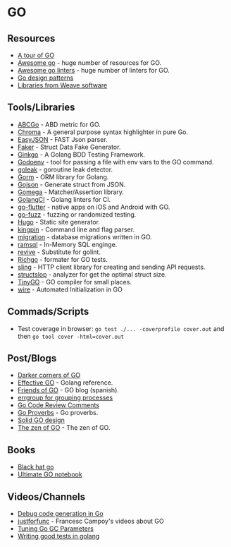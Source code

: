 # GO

## Resources

- [A tour of GO](https://tour.golang.org/welcome/1)
- [Awesome go](https://awesome-go.com/) - huge number of resources for GO.
- [Awesome go linters](https://github.com/golangci/awesome-go-linters) - huge number of linters for GO.
- [Go design patterns](https://github.com/tmrts/go-patterns)
- [Libraries from Weave software](https://github.com/weaveworks/common)

## Tools/Libraries

- [ABCGo](https://github.com/droptheplot/abcgo) - ABD metric for GO.
- [Chroma](https://github.com/alecthomas/chroma) - A general purpose syntax highlighter in pure Go.
- [EasyJSON](https://github.com/mailru/easyjson) - FAST Json parser.
- [Faker](https://github.com/bxcodec/faker) - Struct Data Fake Generator.
- [Ginkgo](https://onsi.github.io/ginkgo/) - A Golang BDD Testing Framework.
- [Godoenv](https://github.com/joho/godotenv) - tool for passing a file with env vars to the GO command.
- [goleak](https://github.com/uber-go/goleak) - goroutine leak detector.
- [Gorm](https://gorm.io/) - ORM library for Golang.
- [Gojson](https://github.com/ChimeraCoder/gojson) - Generate struct from JSON.
- [Gomega](https://onsi.github.io/gomega/) - Matcher/Assertion library.
- [GolangCI](https://github.com/golangci/golangci-lint) - Golang linters for CI.
- [go-flutter](https://github.com/go-flutter-desktop/go-flutter) - native apps on iOS and Android with GO.
- [go-fuzz](https://github.com/dvyukov/go-fuzz) - fuzzing or randomized testing.
- [Hugo](https://gohugo.io/) - Static site generator.
- [kingpin](https://github.com/alecthomas/kingpin) - Command line and flag parser.
- [migration](https://github.com/golang-migrate/migrate) - database migrations written in GO.
- [ramsql](https://github.com/proullon/ramsql) - In-Memory SQL enginge.
- [revive](https://github.com/mgechev/revive) - Substitute for golint.
- [Richgo](https://github.com/kyoh86/richgo) - formater for GO tests.
- [sling](https://github.com/dghubble/sling) - HTTP client library for creating and sending API requests.
- [structslop](https://github.com/orijtech/structslop) - analyzer for get the optimal struct size.
- [TinyGO](https://tinygo.org/) - GO compiler for small places.
- [wire](https://github.com/google/wire) - Automated Initialization in GO

## Commads/Scripts

- Test coverage in browser: `go test ./... -coverprofile cover.out` and then `go tool cover -html=cover.out`

## Post/Blogs

- [Darker corners of GO](https://rytisbiel.com/2021/03/06/darker-corners-of-go/)
- [Effective GO](https://golang.org/doc/effective_go.html) - Golang reference.
- [Friends of GO](https://blog.friendsofgo.tech/) - GO blog (spanish).
- [errgroup for grouping processes](https://www.fullstory.com/blog/why-errgroup-withcontext-in-golang-server-handlers/)
- [Go Code Review Comments](https://github.com/golang/go/wiki/CodeReviewComments)
- [Go Proverbs](https://go-proverbs.github.io/) - Go proverbs.
- [Solid GO design](https://dave.cheney.net/2016/08/20/solid-go-design)
- [The zen of GO](https://the-zen-of-go.netlify.app/) - The zen of GO.

## Books

- [Black hat go](https://nostarch.com/blackhatgo)
- [Ultimate GO notebook](https://www.amazon.com/Ultimate-Go-Notebook-William-Kennedy/dp/1737384426)

## Videos/Channels

- [Debug code generation in Go](https://archive.fosdem.org/2020/schedule/event/debugcodegenerationgo/)
- [justforfunc](https://www.youtube.com/channel/UC_BzFbxG2za3bp5NRRRXJSw) - Francesc Campoy's videos about GO
- [Tuning Go GC Parameters](https://archive.fosdem.org/2019/schedule/event/gogc/)
- [Writing good tests in golang](https://archive.fosdem.org/2020/schedule/event/testing_writing_go_tests/)
